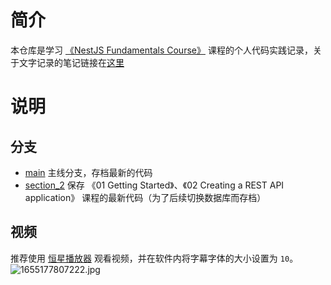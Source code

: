 # 简介

本仓库是学习 [《NestJS Fundamentals Course》](https://courses.nestjs.com/#overview) 课程的个人代码实践记录，关于文字记录的笔记链接在[这里](https://www.yuque.com/myesn/nestjs/grkn4a)

# 说明

## 分支
- [main](https://github.com/myesn/NestJS-Fundamentals-Course) 主线分支，存档最新的代码
- [section_2](https://github.com/myesn/NestJS-Fundamentals-Course/tree/section_2) 保存 《01 Getting Started》、《02 Creating a REST API application》 课程的最新代码（为了后续切换数据库而存档）

## 视频

推荐使用 [恒星播放器](https://www.stellarplayer.com) 观看视频，并在软件内将字幕字体的大小设置为 `10`。
![1655177807222.jpg](https://s2.loli.net/2022/06/14/nFl8EDQH2ZvsC1q.png)